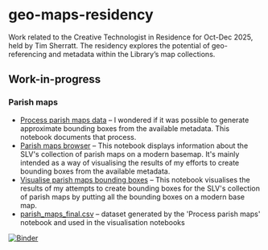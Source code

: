 # geo-maps-residency
Work related to the Creative Technologist in Residence for Oct-Dec 2025, held by Tim Sherratt. The residency explores the potential of geo-referencing and metadata within the Library’s map collections.

## Work-in-progress

### Parish maps

- [Process parish maps data](process_parish_maps.ipynb) – I wondered if it was possible to generate approximate bounding boxes from the available metadata. This notebook documents that process.
- [Parish maps browser](parish_maps_browser.ipynb) – This notebook displays information about the SLV's collection of parish maps on a modern basemap. It's mainly intended as a way of visualising the results of my efforts to create bounding boxes from the available metadata.
- [Visualise parish maps bounding boxes](parish_maps_visualise_bounds.ipynb) – This notebook visualises the results of my attempts to create bounding boxes for the SLV's collection of parish maps by putting all the bounding boxes on a modern base map. 
- [parish_maps_final.csv](parish_maps_final.csv) – dataset generated by the 'Process parish maps' notebook and used in the visualisation notebooks


[![Binder](https://mybinder.org/badge_logo.svg)](https://mybinder.org/v2/gh/StateLibraryVictoria-SLVLAB/geo-maps-residency/HEAD)
